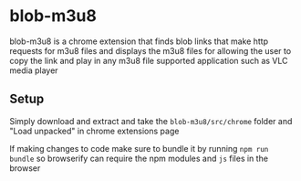 # blob-m3u8

blob-m3u8 is a chrome extension that finds blob links that make http requests for m3u8 files and displays the m3u8 files for allowing the user to copy the link and play in any m3u8 file supported application such as VLC media player

## Setup
Simply download and extract and take the `blob-m3u8/src/chrome` folder and "Load unpacked" in chrome extensions page

If making changes to code make sure to bundle it by running `npm run bundle` so browserify can require the npm modules and `js` files in the browser